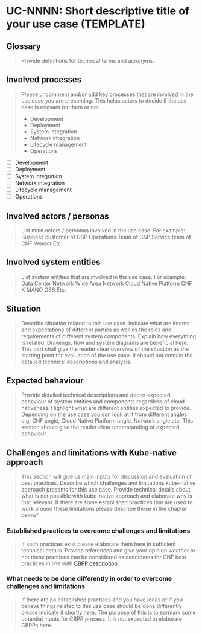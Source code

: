 # UC-NNNN: Short descriptive title of your use case (TEMPLATE)

## Glossary

> Provide definitions for technical terms and acronyms.

## Involved processes

> Please uncomment and/or add key processes that are involved in the use case you are presenting. This helps actors to decide if the use case is relevant for them or not.
>
> - Development
> - Deployment
> - System integration
> - Network integration
> - Lifecycle management
> - Operations
>
- [ ] Development
- [ ] Deployment
- [ ] System integration
- [ ] Network integration
- [ ] Lifecycle management
- [ ] Operations

## Involved actors / personas

> List main actors / personas involved in the use case. For example:
Business customer of CSP
Operations Team of CSP
Service team of CNF Vendor
Etc.

## Involved system entities

> List system entities that are involved in the use case. For example:
Data Center Network
Wide Area Network
Cloud Native Platform
CNF X
MANO
OSS
Etc.

## Situation

> Describe situation related to this use case. Indicate what are intents and expectations of different parties as well as the roles and requirements of different system components. Explain how everything is related. Drawings, flow and system diagrams are beneficial here. This part shall give the reader clear overview of the situation as the starting point for evaluation of the use case. It should not contain the detailed technical descriptions and analysis.

## Expected behaviour

> Provide detailed technical descriptions and depict expected behaviour of system entities and components regardless of cloud nativeness. Highlight what are different entities expected to provide. Depending on the use case you can look at it from different angles e.g. CNF angle, Cloud Native Platform angle, Network angle etc. This section should give the reader clear understanding of expected behaviour.

## Challenges and limitations with Kube-native approach

> This section will give us main inputs for discussion and evaluation of best practices. Describe which challenges and limitations kube-native approach presents for this use case. Provide technical details about what is not possible with kube-native approach and elaborate why is that relevant. If there are some established practices that are used to work around these limitations please describe those in the chapter below*

### Established practices to overcome challenges and limitations

> If such practices exist please elaborate them here in sufficient technical details. Provide references and give your opinion weather or not these practices can be considered as candidates for CNF best practices in line with [CBPP description](../cbpps/0001-cnf-best-practice-proposal-process.md).

### What needs to be done differently in order to overcome challenges and limitations

> If there are no established practices and you have ideas or if you believe things related to this use case should be done differently please indicate it shortly here. The purpose of this is to earmark some potential inputs for CBPP process. It is not expected to elaborate CBPPs here.
